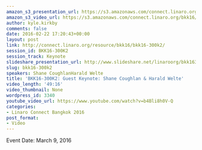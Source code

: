 ```yaml
---
amazon_s3_presentation_url: https://s3.amazonaws.com/connect.linaro.org/bkk16/Presentations/Wednesday/BKK16-300K2.pdf
amazon_s3_video_url: https://s3.amazonaws.com/connect.linaro.org/bkk16/Videos/Wednesday/BKK16-300K2%20Shane%20Coughland%20and%20Harald%20Kelte.mp4
author: kyle.kirkby
comments: false
date: 2016-02-22 17:20:43+00:00
layout: post
link: http://connect.linaro.org/resource/bkk16/bkk16-300k2/
session_id: BKK16-300K2
session_track: Keynote
slideshare_presentation_url: http://www.slideshare.net/linaroorg/bkk16300k2-shane-coughlan-harald-welte-keynotes
slug: bkk16-300k2
speakers: Shane CoughlanHarald Welte
title: 'BKK16-300K2: Guest Keynote: Shane Coughlan & Harald Welte'
video_length: '49:16'
video_thumbnail: None
wordpress_id: 3340
youtube_video_url: https://www.youtube.com/watch?v=b4Bli8h0V-Q
categories:
- Linaro Connect Bangkok 2016
post_format:
- Video
---
```


Event Date: March 9, 2016
